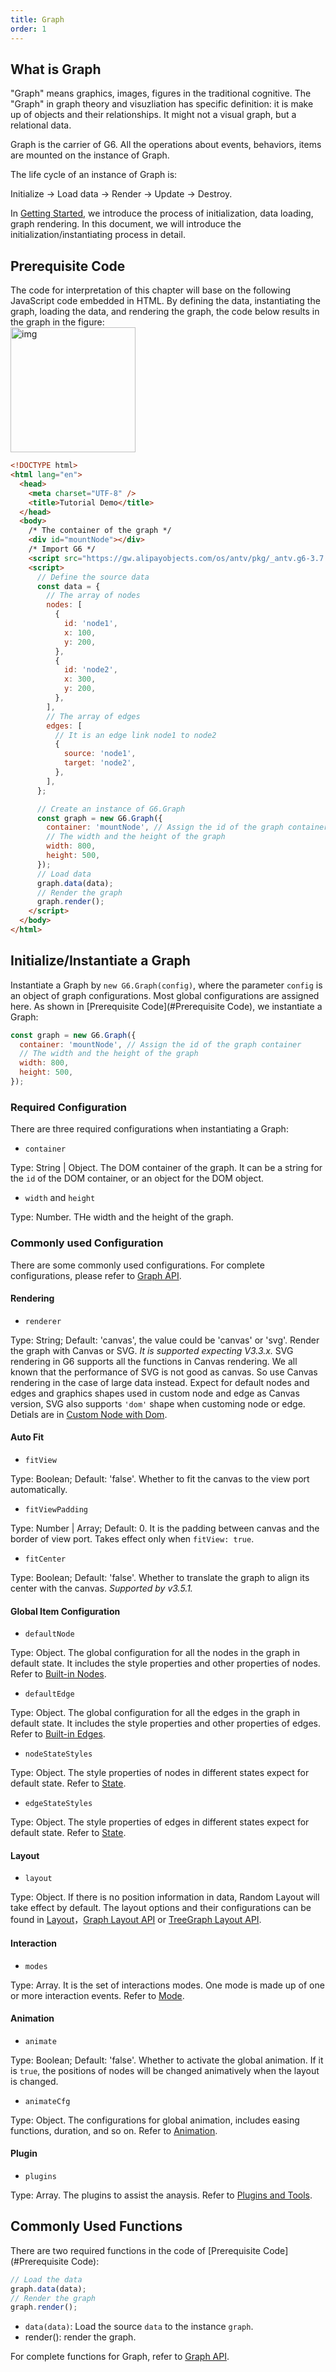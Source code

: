 ```yaml
---
title: Graph
order: 1
---
```


## What is Graph

"Graph" means graphics, images, figures in the traditional cognitive. The "Graph" in graph theory and visuzliation has specific definition: it is make up of objects and their relationships. It might not a visual graph, but a relational data.<br />

Graph is the carrier of G6. All the operations about events, behaviors, items are mounted on the instance of Graph.

The life cycle of an instance of Graph is:

Initialize -> Load data -> Render -> Update -> Destroy.

In [Getting Started](/en/docs/manual/getting-started), we introduce the process of initialization, data loading, graph rendering. In this document, we will introduce the initialization/instantiating process in detail.

## Prerequisite Code

The code for interpretation of this chapter will base on the following JavaScript code embedded in HTML. By defining the data, instantiating the graph, loading the data, and rendering the graph, the code below results in the graph in the figure:<br /> <img src='https://gw.alipayobjects.com/mdn/rms_f8c6a0/afts/img/A*Lo6lT7SrhB8AAAAAAAAAAABkARQnAQ' width='200' alt='img'/>

```html
<!DOCTYPE html>
<html lang="en">
  <head>
    <meta charset="UTF-8" />
    <title>Tutorial Demo</title>
  </head>
  <body>
    /* The container of the graph */
    <div id="mountNode"></div>
    /* Import G6 */
    <script src="https://gw.alipayobjects.com/os/antv/pkg/_antv.g6-3.7.1/dist/g6.min.js"></script>
    <script>
      // Define the source data
      const data = {
        // The array of nodes
        nodes: [
          {
            id: 'node1',
            x: 100,
            y: 200,
          },
          {
            id: 'node2',
            x: 300,
            y: 200,
          },
        ],
        // The array of edges
        edges: [
          // It is an edge link node1 to node2
          {
            source: 'node1',
            target: 'node2',
          },
        ],
      };

      // Create an instance of G6.Graph
      const graph = new G6.Graph({
        container: 'mountNode', // Assign the id of the graph container
        // The width and the height of the graph
        width: 800,
        height: 500,
      });
      // Load data
      graph.data(data);
      // Render the graph
      graph.render();
    </script>
  </body>
</html>
```

## Initialize/Instantiate a Graph

Instantiate a Graph by `new G6.Graph(config)`, where the parameter `config` is an object of graph configurations. Most global configurations are assigned here. As shown in [Prerequisite Code](#Prerequisite Code), we instantiate a Graph:

```javascript
const graph = new G6.Graph({
  container: 'mountNode', // Assign the id of the graph container
  // The width and the height of the graph
  width: 800,
  height: 500,
});
```

### Required Configuration

There are three required configurations when instantiating a Graph:

- `container`

Type: String | Object. The DOM container of the graph. It can be a string for the `id` of the DOM container, or an object for the DOM object.

- `width` and `height`

Type: Number. THe width and the height of the graph.

### Commonly used Configuration

There are some commonly used configurations. For complete configurations, please refer to [Graph API](/en/docs/api/Graph).

#### Rendering

- `renderer`

Type: String; Default: 'canvas', the value could be 'canvas' or 'svg'. Render the graph with Canvas or SVG. *It is supported expecting V3.3.x.* SVG rendering in G6 supports all the functions in Canvas rendering. We all known that the performance of SVG is not good as canvas. So use Canvas rendering in the case of large data instead. Expect for default nodes and edges and graphics shapes used in custom node and edge as Canvas version, SVG also supports `'dom'` shape when customing node or edge. Detials are in [Custom Node with Dom](/en/docs/manual/middle/elements/nodes/custom-node#5-custom-node-with-dom).

#### Auto Fit

- `fitView`

Type: Boolean; Default: 'false'. Whether to fit the canvas to the view port automatically.

- `fitViewPadding`

Type: Number | Array; Default: 0. It is the padding between canvas and the border of view port. Takes effect only when `fitView: true`.

- `fitCenter`

Type: Boolean; Default: 'false'. Whether to translate the graph to align its center with the canvas. _Supported by v3.5.1._

#### Global Item Configuration

- `defaultNode`

Type: Object. The global configuration for all the nodes in the graph in default state. It includes the style properties and other properties of nodes. Refer to [Built-in Nodes](/en/docs/manual/middle/elements/nodes/defaultNode).

- `defaultEdge`

Type: Object. The global configuration for all the edges in the graph in default state. It includes the style properties and other properties of edges. Refer to [Built-in Edges](/en/docs/manual/middle/elements/nodes/defaultEdge).

- `nodeStateStyles`

Type: Object. The style properties of nodes in different states expect for default state. Refer to [State](/en/docs/manual/middle/states/state).

- `edgeStateStyles`

Type: Object. The style properties of edges in different states expect for default state. Refer to [State](/en/docs/manual/middle/states/state).

#### Layout

- `layout`

Type: Object. If there is no position information in data, Random Layout will take effect by default. The layout options and their configurations can be found in [Layout](/en/docs/manual/middle/layout/graph-layout)，[Graph Layout API](/en/docs/api/graphLayout/guide) or [TreeGraph Layout API](/en/docs/api/treeGraphLayout/guide).

#### Interaction

- `modes`

Type: Array. It is the set of interactions modes. One mode is made up of one or more interaction events. Refer to [Mode](/en/docs/manual/middle/states/mode).

#### Animation

- `animate`

Type: Boolean; Default: 'false'. Whether to activate the global animation. If it is `true`, the positions of nodes will be changed animatively when the layout is changed.

- `animateCfg`

Type: Object. The configurations for global animation, includes easing functions, duration, and so on. Refer to [Animation](/en/docs/manual/middle/animation).

#### Plugin

- `plugins`

Type: Array. The plugins to assist the anaysis. Refer to [Plugins and Tools](/en/docs/manual/tutorial/plugins).

## Commonly Used Functions

There are two required functions in the code of [Prerequisite Code](#Prerequisite Code):

```javascript
// Load the data
graph.data(data);
// Render the graph
graph.render();
```

- `data(data)`: Load the source `data` to the instance `graph`.
- render(): render the graph.

For complete functions for Graph, refer to [Graph API](/en/docs/api/Graph).
